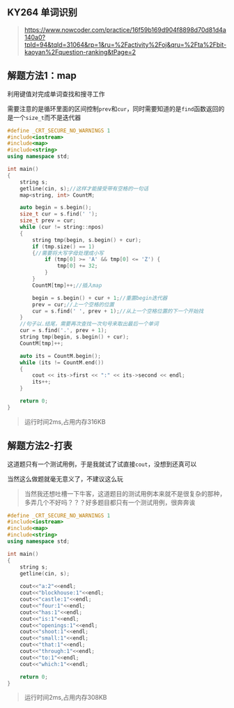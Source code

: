 ## KY264 单词识别

> https://www.nowcoder.com/practice/16f59b169d904f8898d70d81d4a140a0?tpId=94&tqId=31064&rp=1&ru=%2Factivity%2Foj&qru=%2Fta%2Fbit-kaoyan%2Fquestion-ranking&tPage=2

## 解题方法1：map

利用键值对完成单词查找和搜寻工作

需要注意的是循环里面的区间控制`prev`和`cur`，同时需要知道的是`find`函数返回的是一个`size_t`而不是迭代器

~~~cpp
#define _CRT_SECURE_NO_WARNINGS 1
#include<iostream>
#include<map>
#include<string>
using namespace std;

int main()
{
    string s;
    getline(cin, s);//这样才能接受带有空格的一句话
    map<string, int> CountM;

    auto begin = s.begin();
    size_t cur = s.find(' ');
    size_t prev = cur;
    while (cur != string::npos)
    {
        string tmp(begin, s.begin() + cur);
        if (tmp.size() == 1) 
        {//需要将大写字母处理成小写
            if (tmp[0] >= 'A' && tmp[0] <= 'Z') {
                tmp[0] += 32;
            }
        }
        CountM[tmp]++;//插入map

        begin = s.begin() + cur + 1;//重置begin迭代器
        prev = cur;//上一个空格的位置
        cur = s.find(' ', prev + 1);//从上一个空格位置的下一个开始找
    }
    //句子以.结尾，需要再次查找一次句号来取出最后一个单词
    cur = s.find('.', prev + 1);
    string tmp(begin, s.begin() + cur);
    CountM[tmp]++;

    auto its = CountM.begin();
    while (its != CountM.end())
    {
        cout << its->first << ":" << its->second << endl;
        its++;
    }

    return 0;
}
~~~

>运行时间2ms,占用内存316KB

## 解题方法2-打表

这道题只有一个测试用例，于是我就试了试直接`cout`，没想到还真可以

当然这么做题就毫无意义了，不建议这么玩

> 当然我还想吐槽一下牛客，这道题目的测试用例本来就不是很复杂的那种，多弄几个不好吗？？？好多题目都只有一个测试用例，很奔奔诶

~~~cpp
#define _CRT_SECURE_NO_WARNINGS 1
#include<iostream>
#include<map>
#include<string>
using namespace std;

int main()
{
    string s;
    getline(cin, s);
    
    cout<<"a:2"<<endl;
    cout<<"blockhouse:1"<<endl;
    cout<<"castle:1"<<endl;
    cout<<"four:1"<<endl;
    cout<<"has:1"<<endl;
    cout<<"is:1"<<endl;
    cout<<"openings:1"<<endl;
    cout<<"shoot:1"<<endl;
    cout<<"small:1"<<endl;
    cout<<"that:1"<<endl;
    cout<<"through:1"<<endl;
    cout<<"to:1"<<endl;
    cout<<"which:1"<<endl;

    return 0;
}
~~~

>运行时间2ms,占用内存308KB

